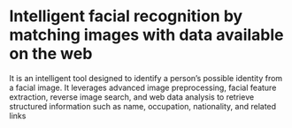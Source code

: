 # Intelligent facial recognition by matching images with data available on the web
It is an intelligent tool designed to identify a person’s possible identity from a facial image. It leverages advanced image preprocessing, facial feature extraction, reverse image search, and web data analysis to retrieve structured information such as name, occupation, nationality, and related links
